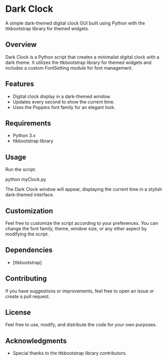# Dark Clock

A simple dark-themed digital clock GUI built using Python with the ttkbootstrap library for themed widgets.

## Overview

Dark Clock is a Python script that creates a minimalist digital clock with a dark theme. It utilizes the ttkbootstrap library for themed widgets and includes a custom FontSetting module for font management.

## Features

- Digital clock display in a dark-themed window.
- Updates every second to show the current time.
- Uses the Poppins font family for an elegant look.

## Requirements

- Python 3.x
- ttkbootstrap library

## Usage

Run the script:

python myClock.py


The Dark Clock window will appear, displaying the current time in a stylish dark-themed interface.

## Customization

Feel free to customize the script according to your preferences. You can change the font family, theme, window size, or any other aspect by modifying the script.

## Dependencies

- [ttkbootstrap]

## Contributing

If you have suggestions or improvements, feel free to open an issue or create a pull request.

## License

Feel free to use, modify, and distribute the code for your own purposes.

## Acknowledgments

- Special thanks to the ttkbootstrap library contributors.